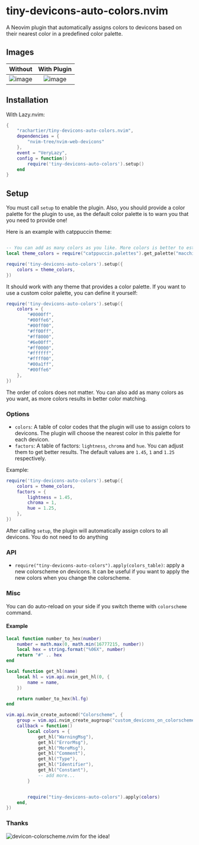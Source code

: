 # tiny-devicons-auto-colors.nvim

A Neovim plugin that automatically assigns colors to devicons based on their nearest color in a predefined color palette.

## Images

Without             |  With Plugin
:-------------------------:|:-------------------------:
![image](https://github.com/rachartier/tiny-devicons-auto-colors.nvim/assets/2057541/0130c1d8-12c7-495e-a22a-cb1d8aae7eb1) |  ![image](https://github.com/rachartier/tiny-devicons-auto-colors.nvim/assets/2057541/9cdaac63-14ec-4ba4-a143-242cb8d97bd2)


## Installation

With Lazy.nvim:

```lua
{
    "rachartier/tiny-devicons-auto-colors.nvim",
    dependencies = {
        "nvim-tree/nvim-web-devicons"
    },
    event = "VeryLazy",
    config = function()
        require('tiny-devicons-auto-colors').setup()
    end
}
```

##  Setup

You must call `setup` to enable the plugin. Also, you should provide a color palette for the plugin to use, as the default color palette is to warn you that you need to provide one!

Here is an example with catppuccin theme:

```lua

-- You can add as many colors as you like. More colors is better to estimate the nearest color for each devicon.
local theme_colors = require("catppuccin.palettes").get_palette("macchiato")

require('tiny-devicons-auto-colors').setup({
    colors = theme_colors,
})
```

It should work with any theme that provides a color palette. If you want to use a custom color palette, you can define it yourself:

```lua
require('tiny-devicons-auto-colors').setup({
    colors = {
        "#0000ff",
        "#00ffe6",
        "#00ff00",
        "#ff00ff",
        "#ff8000",
        "#6e00ff",
        "#ff0000",
        "#ffffff",
        "#ffff00",
        "#00a1ff",
        "#00ffe6"
    },
})
```

The order of colors does not matter. You can also add as many colors as you want, as more colors results in better color matching.

### Options

- `colors`: A table of color codes that the plugin will use to assign colors to devicons. The plugin will choose the nearest color in this palette for each devicon.
- `factors`: A table of factors: `lightness`, `chroma` and `hue`. You can adjust them to get better results. The default values are `1.45`, `1` and `1.25` respectively.

Example:

```lua
require('tiny-devicons-auto-colors').setup({
    colors = theme_colors,
    factors = {
        lightness = 1.45,
        chroma = 1,
        hue = 1.25,
    },
})
```

After calling `setup`, the plugin will automatically assign colors to all devicons. You do not need to do anything

### API

- `require("tiny-devicons-auto-colors").apply(colors_table)`: apply a new colorscheme on devicons. It can be useful if you want to apply the new colors when you change the colorscheme.

### Misc

You can do auto-reload on your side if you switch theme with `colorscheme` command.

#### Example

```lua
local function number_to_hex(number)
    number = math.max(0, math.min(16777215, number))
    local hex = string.format("%06X", number)
    return "#" .. hex
end

local function get_hl(name)
    local hl = vim.api.nvim_get_hl(0, {
        name = name,
    })

    return number_to_hex(hl.fg)
end

vim.api.nvim_create_autocmd("Colorscheme", {
    group = vim.api.nvim_create_augroup("custom_devicons_on_colorscheme", { clear = true }),
    callback = function()
        local colors = {
            get_hl("WarningMsg"),
            get_hl("ErrorMsg"),
            get_hl("MoreMsg"),
            get_hl("Comment"),
            get_hl("Type"),
            get_hl("Identifier"),
            get_hl("Constant"),
            -- add more...
        }


        require("tiny-devicons-auto-colors").apply(colors)
    end,
})

```

### Thanks

![devicon-colorscheme.nvim](https://github.com/dgox16/devicon-colorscheme.nvim) for the idea!

